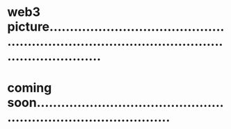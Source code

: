 # web3 picture.......................................................................................................................
# coming soon......................................................................................
